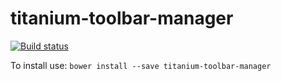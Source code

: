 # titanium-toolbar-manager

[![Build status](https://ci.appveyor.com/api/projects/status/wk6ox0lh2r9kt18f/branch/master?svg=true)](https://ci.appveyor.com/project/aarondrabeck/titanium-toolbar-manager-0helx/branch/master)


To install use: `bower install --save titanium-toolbar-manager`
